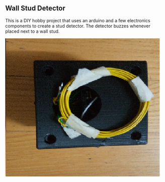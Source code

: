 ## Wall Stud Detector

This is a DIY hobby project that uses an arduino and a few electronics components to create a stud detector. The detector buzzes whenever placed next to a wall stud.

![wall stud image](wallstud.png)
